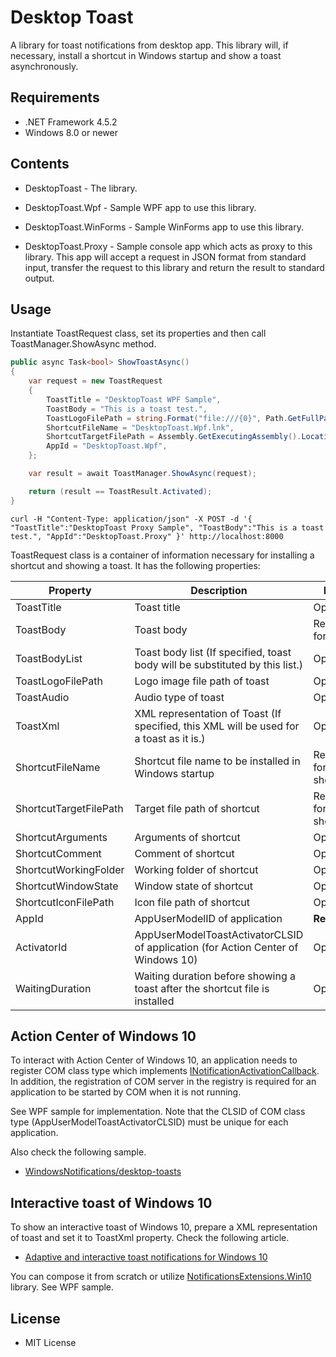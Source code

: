 ﻿# Desktop Toast

A library for toast notifications from desktop app. This library will, if necessary, install a shortcut in Windows startup and show a toast asynchronously.

## Requirements

 * .NET Framework 4.5.2
 * Windows 8.0 or newer

## Contents

 - DesktopToast - The library.

 - DesktopToast.Wpf - Sample WPF app to use this library.

 - DesktopToast.WinForms - Sample WinForms app to use this library.

 - DesktopToast.Proxy - Sample console app which acts as proxy to this library. This app will accept a request in JSON format from standard input, transfer the request to this library and return the result to standard output.

## Usage

Instantiate ToastRequest class, set its properties and then call ToastManager.ShowAsync method.

```csharp
public async Task<bool> ShowToastAsync()
{
    var request = new ToastRequest
    {
        ToastTitle = "DesktopToast WPF Sample",
        ToastBody = "This is a toast test.",
        ToastLogoFilePath = string.Format("file:///{0}", Path.GetFullPath("toast128.png")),
        ShortcutFileName = "DesktopToast.Wpf.lnk",
        ShortcutTargetFilePath = Assembly.GetExecutingAssembly().Location,
        AppId = "DesktopToast.Wpf",
    };

    var result = await ToastManager.ShowAsync(request);

    return (result == ToastResult.Activated);
}
```
```
curl -H "Content-Type: application/json" -X POST -d '{ "ToastTitle":"DesktopToast Proxy Sample", "ToastBody":"This is a toast test.", "AppId":"DesktopToast.Proxy" }' http://localhost:8000
```

ToastRequest class is a container of information necessary for installing a shortcut and showing a toast. It has the following properties:

| Property               | Description                                                                             | Note                  |
|------------------------|-----------------------------------------------------------------------------------------|-----------------------|
| ToastTitle             | Toast title                                                                             | Optional              |
| ToastBody              | Toast body                                                                              | Required for toast    |
| ToastBodyList          | Toast body list (If specified, toast body will be substituted by this list.)            | Optional              |
| ToastLogoFilePath      | Logo image file path of toast                                                           | Optional              |
| ToastAudio             | Audio type of toast                                                                     | Optional              |
| ToastXml               | XML representation of Toast (If specified, this XML will be used for a toast as it is.) | Optional              |
| ShortcutFileName       | Shortcut file name to be installed in Windows startup                                   | Required for shortcut |
| ShortcutTargetFilePath | Target file path of shortcut                                                            | Required for shortcut |
| ShortcutArguments      | Arguments of shortcut                                                                   | Optional              |
| ShortcutComment        | Comment of shortcut                                                                     | Optional              |
| ShortcutWorkingFolder  | Working folder of shortcut                                                              | Optional              |
| ShortcutWindowState    | Window state of shortcut                                                                | Optional              |
| ShortcutIconFilePath   | Icon file path of shortcut                                                              | Optional              |
| AppId                  | AppUserModelID of application                                                           | __Required__          |
| ActivatorId            | AppUserModelToastActivatorCLSID of application (for Action Center of Windows 10)        | Optional              |
| WaitingDuration        | Waiting duration before showing a toast after the shortcut file is installed            | Optional              |

## Action Center of Windows 10

To interact with Action Center of Windows 10, an application needs to register COM class type which implements [INotificationActivationCallback][1]. In addition, the registration of COM server in the registry is required for an application to be started by COM when it is not running.

See WPF sample for implementation. Note that the CLSID of COM class type (AppUserModelToastActivatorCLSID) must be unique for each application.

Also check the following sample.

 * [WindowsNotifications/desktop-toasts][2]

## Interactive toast of Windows 10

To show an interactive toast of Windows 10, prepare a XML representation of toast and set it to ToastXml property. Check the following article.

 * [Adaptive and interactive toast notifications for Windows 10][3]

You can compose it from scratch or utilize [NotificationsExtensions.Win10][4] library. See WPF sample.

## License

 - MIT License

[1]: https://msdn.microsoft.com/en-us/library/windows/desktop/mt643711.aspx
[2]: https://github.com/WindowsNotifications/desktop-toasts
[3]: https://blogs.msdn.microsoft.com/tiles_and_toasts/2015/07/02/adaptive-and-interactive-toast-notifications-for-windows-10/
[4]: https://www.nuget.org/packages/NotificationsExtensions.Win10/
